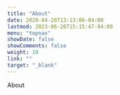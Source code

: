 ```yaml
---
title: "About"
date: 2020-04-26T13:13:06-04:00
lastmod: 2023-06-26T15:15:47-04:00
menu: "topnav"
showDate: false
showComments: false
weight: 10
link: ""
target: "_blank"
---
```


About
